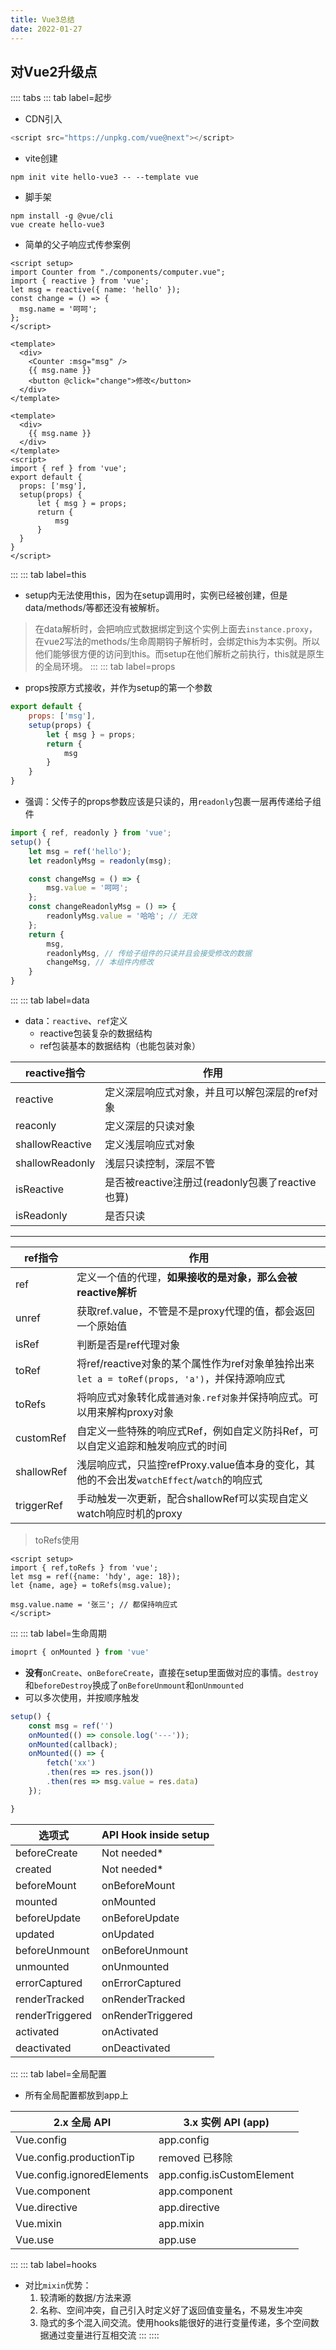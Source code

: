 ```yaml
---
title: Vue3总结
date: 2022-01-27
---
```

## 对Vue2升级点
:::: tabs
::: tab label=起步
* CDN引入
```js
<script src="https://unpkg.com/vue@next"></script>
```
* vite创建
```shell
npm init vite hello-vue3 -- --template vue
```
* 脚手架
```shell
npm install -g @vue/cli
vue create hello-vue3
```
* 简单的父子响应式传参案例
```vue{2-7}
<script setup>
import Counter from "./components/computer.vue";
import { reactive } from 'vue';
let msg = reactive({ name: 'hello' });
const change = () => {
  msg.name = '呵呵';
};
</script>

<template>
  <div>
    <Counter :msg="msg" />
    {{ msg.name }}
    <button @click="change">修改</button>
  </div>
</template>
```
```vue{9-10}
<template>
  <div>
    {{ msg.name }}
  </div>
</template>
<script>
import { ref } from 'vue';
export default {
  props: ['msg'],
  setup(props) {
      let { msg } = props;
      return {
          msg
      }
  }
}
</script>
```
:::
::: tab label=this
* setup内无法使用this，因为在setup调用时，实例已经被创建，但是data/methods/等都还没有被解析。
>在data解析时，会把响应式数据绑定到这个实例上面去`instance.proxy`，在vue2写法的methods/生命周期钩子解析时，会绑定this为本实例。所以他们能够很方便的访问到this。而setup在他们解析之前执行，this就是原生的全局环境。
:::
::: tab label=props
* props按原方式接收，并作为setup的第一个参数
```js
export default {
    props: ['msg'],
    setup(props) {
        let { msg } = props;
        return {
            msg
        }
    }
}
```
* 强调：父传子的props参数应该是只读的，用`readonly`包裹一层再传递给子组件
```js
import { ref, readonly } from 'vue';
setup() {
    let msg = ref('hello');
    let readonlyMsg = readonly(msg);

    const changeMsg = () => {
        msg.value = '呵呵';
    };
    const changeReadonlyMsg = () => {
        readonlyMsg.value = '哈哈'; // 无效
    };
    return {
        msg,
        readonlyMsg, // 传给子组件的只读并且会接受修改的数据
        changeMsg, // 本组件内修改
    }
}
```
:::
::: tab label=data
* data：`reactive`、`ref`定义
  * reactive包装复杂的数据结构
  * ref包装基本的数据结构（也能包装对象）

|reactive指令|作用|
|---|---|
|reactive|定义深层响应式对象，并且可以解包深层的ref对象|
|reaconly|定义深层的只读对象|
|shallowReactive|定义浅层响应式对象|
|shallowReadonly|浅层只读控制，深层不管|
|isReactive|是否被reactive注册过(readonly包裹了reactive也算)|
|isReadonly|是否只读|
---

|ref指令|作用|
|---|---|
|ref|定义一个值的代理，**如果接收的是对象，那么会被reactive解析**|
|unref|获取ref.value，不管是不是proxy代理的值，都会返回一个原始值|
|isRef|判断是否是ref代理对象|
|toRef|将ref/reactive对象的某个属性作为ref对象单独拎出来`let a = toRef(props, 'a')`，并保持源响应式|
|toRefs|将响应式对象转化成`普通对象.ref对象`并保持响应式。可以用来解构proxy对象|
|customRef|自定义一些特殊的响应式Ref，例如自定义防抖Ref，可以自定义追踪和触发响应式的时间|
|shallowRef|浅层响应式，只监控refProxy.value值本身的变化，其他的不会出发`watchEffect`/`watch`的响应式|
|triggerRef|手动触发一次更新，配合shallowRef可以实现自定义watch响应时机的proxy|
>toRefs使用
```html{4}
<script setup>
import { ref,toRefs } from 'vue';
let msg = ref({name: 'hdy', age: 18});
let {name, age} = toRefs(msg.value);

msg.value.name = '张三'; // 都保持响应式
</script>
```
:::
::: tab label=生命周期
```js
imoprt { onMounted } from 'vue'
```
* **没有**`onCreate`、`onBeforeCreate`，直接在setup里面做对应的事情。`destroy`和`beforeDestroy`换成了`onBeforeUnmount`和`onUnmounted`
* 可以多次使用，并按顺序触发
```js
setup() {
    const msg = ref('')
    onMounted(() => console.log('---'));
    onMounted(callback);
    onMounted(() => {
        fetch('xx')
        .then(res => res.json())
        .then(res => msg.value = res.data)
    });

}
```


|选项式| API	Hook inside setup|
|---|---|
|beforeCreate|	Not needed*|
|created|	Not needed*|
|beforeMount|	onBeforeMount|
|mounted|	onMounted|
|beforeUpdate|	onBeforeUpdate|
|updated|	onUpdated|
|beforeUnmount|	onBeforeUnmount|
|unmounted|	onUnmounted|
|errorCaptured|	onErrorCaptured|
|renderTracked|	onRenderTracked|
|renderTriggered|	onRenderTriggered|
|activated|	onActivated|
|deactivated|	onDeactivated|

:::
::: tab label=全局配置
* 所有全局配置都放到app上

|2.x 全局 API|	3.x 实例 API (app)|
|---|---|
|Vue.config| app.config|
|Vue.config.productionTip|	removed 已移除|
|Vue.config.ignoredElements|	app.config.isCustomElement|
|Vue.component|	app.component|
|Vue.directive|	app.directive|
|Vue.mixin|	app.mixin|
|Vue.use|	app.use|
:::
::: tab label=hooks
* 对比`mixin`优势：
  1. 较清晰的数据/方法来源
  2. 名称、空间冲突，自己引入时定义好了返回值变量名，不易发生冲突
  3. 隐式的多个混入间交流。使用hooks能很好的进行变量传递，多个空间数据通过变量进行互相交流
:::
::::